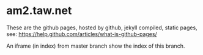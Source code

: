# am2.taw.net
These are the github pages, hosted by github, jekyll compiled, static pages, see: https://help.github.com/articles/what-is-github-pages/

An iframe (in index) from master branch show the index of this branch.
